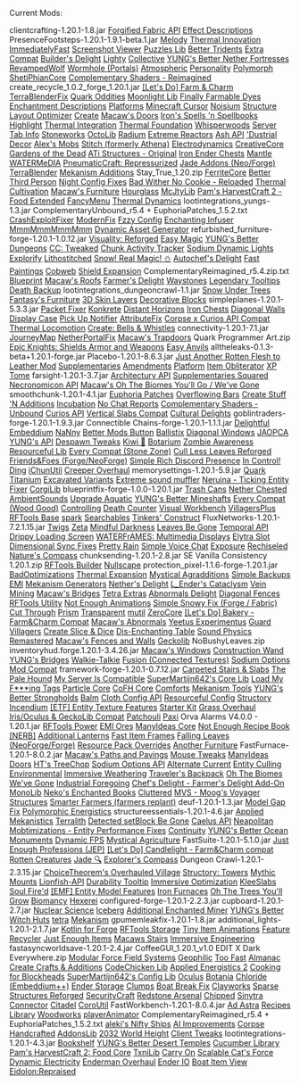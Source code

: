 Current Mods:

clientcrafting-1.20.1-1.8.jar
[Forgified Fabric API](https://modrinth.com/mod/forgified-fabric-api)
[Effect Descriptions](https://modrinth.com/mod/effect-descriptions)
PresenceFootsteps-1.20.1-1.9.1-beta.1.jar
[Melody](https://modrinth.com/mod/melody)
[Thermal Innovation](https://modrinth.com/mod/thermal-innovation)
[ImmediatelyFast](https://modrinth.com/mod/immediatelyfast)
[Screenshot Viewer](https://modrinth.com/mod/screenshot-viewer)
[Puzzles Lib](https://modrinth.com/mod/puzzles-lib)
[Better Tridents](https://modrinth.com/mod/better-tridents)
[Extra Compat](https://modrinth.com/mod/extracompat)
[Builder's Delight](https://modrinth.com/mod/builders-delight)
[Lighty](https://modrinth.com/mod/lighty)
[Collective](https://modrinth.com/mod/collective)
[YUNG's Better Nether Fortresses](https://modrinth.com/mod/yungs-better-nether-fortresses)
[RevampedWolf](https://modrinth.com/mod/revampedwolf)
[Wormhole (Portals)](https://modrinth.com/mod/wormhole)
[Atmospheric](https://modrinth.com/mod/atmospheric)
[Personality](https://modrinth.com/mod/personality!)
[Polymorph](https://modrinth.com/mod/polymorph)
[ShetiPhianCore](https://modrinth.com/mod/shetiphiancore)
[Complementary Shaders - Reimagined](https://modrinth.com/shader/complementary-reimagined)
create_recycle_1.0.2_forge_1.20.1.jar
[[Let's Do] Farm & Charm](https://modrinth.com/mod/lets-do-farm-charm)
[TerraBlenderFix](https://modrinth.com/mod/terrablenderfix)
[Quark Oddities](https://modrinth.com/mod/quark-oddities)
[Moonlight Lib](https://modrinth.com/mod/moonlight)
[Finally Farmable Dyes](https://modrinth.com/mod/finally-farmable-dyes)
[Enchantment Descriptions](https://modrinth.com/mod/enchantment-descriptions)
[Platforms](https://modrinth.com/mod/platforms)
[Minecraft Cursor](https://modrinth.com/mod/minecraft-cursor)
[Noisium](https://modrinth.com/mod/noisium)
[Structure Layout Optimizer](https://modrinth.com/mod/structure-layout-optimizer)
[Create](https://modrinth.com/mod/create)
[Macaw's Doors](https://modrinth.com/mod/macaws-doors)
[Iron's Spells 'n Spellbooks](https://modrinth.com/mod/irons-spells-n-spellbooks)
[Highlight](https://modrinth.com/mod/highlight)
[Thermal Integration](https://modrinth.com/mod/thermal-integration)
[Thermal Foundation](https://modrinth.com/mod/thermal-foundation)
[Whisperwoods](https://modrinth.com/mod/whisperwoods)
[ Server Tab Info](https://modrinth.com/mod/server-tab-info)
[Stoneworks](https://modrinth.com/mod/stoneworks)
[OctoLib](https://modrinth.com/mod/octo-lib)
[Radium](https://modrinth.com/mod/radium)
[Extreme Reactors](https://modrinth.com/mod/extreme-reactors)
[Ash API](https://modrinth.com/mod/ash-api)
['Dustrial Decor](https://modrinth.com/mod/dustrial-decor-forge)
[Alex's Mobs](https://modrinth.com/mod/alexs-mobs)
[Stitch (formerly Athena)](https://modrinth.com/mod/stitch)
[Electrodynamics](https://modrinth.com/mod/electrodynamics)
[CreativeCore](https://modrinth.com/mod/creativecore)
[Gardens of the Dead](https://modrinth.com/mod/gardens-of-the-dead)
[ATi Structures - Original](https://modrinth.com/mod/ati-structures-fabricforge)
[Iron Ender Chests](https://modrinth.com/mod/iron-ender-chests)
[Mantle](https://modrinth.com/mod/mantle)
[WATERMeDIA](https://modrinth.com/mod/watermedia)
[PneumaticCraft: Repressurized](https://modrinth.com/mod/pneumaticcraft-repressurized)
[Jade Addons (Neo/Forge)](https://modrinth.com/mod/jade-addons-forge)
[TerraBlender](https://modrinth.com/mod/terrablender)
[Mekanism Additions](https://modrinth.com/mod/mekanism-additions)
Stay_True_1.20.zip
[FerriteCore](https://modrinth.com/mod/ferrite-core)
[Better Third Person](https://modrinth.com/mod/better-third-person)
[Night Config Fixes](https://modrinth.com/mod/night-config-fixes)
[Bad Wither No Cookie - Reloaded](https://modrinth.com/mod/bad-wither-no-cookie)
[Thermal Cultivation](https://modrinth.com/mod/thermal-cultivation)
[Macaw's Furniture](https://modrinth.com/mod/macaws-furniture)
[Hourglass](https://modrinth.com/mod/hourglass)
[McJtyLib](https://modrinth.com/mod/mcjtylib)
[Pam's HarvestCraft 2 - Food Extended](https://modrinth.com/mod/pams-harvestcraft-2-food-extended)
[FancyMenu](https://modrinth.com/mod/fancymenu)
[Thermal Dynamics](https://modrinth.com/mod/thermal-dynamics)
lootintegrations_yungs-1.3.jar
ComplementaryUnbound_r5.4 + EuphoriaPatches_1.5.2.txt
[CrashExploitFixer](https://modrinth.com/mod/crashexploitfixer)
[ModernFix](https://modrinth.com/mod/modernfix)
[Fzzy Config](https://modrinth.com/mod/fzzy-config)
[Enchanting Infuser](https://modrinth.com/mod/enchanting-infuser)
[MmmMmmMmmMmm](https://modrinth.com/mod/mmmmmmmmmmmm)
[Dynamic Asset Generator](https://modrinth.com/mod/dynamic_asset_generator)
refurbished_furniture-forge-1.20.1-1.0.12.jar
[Visuality: Reforged](https://modrinth.com/mod/visuality-forge)
[Easy Magic](https://modrinth.com/mod/easy-magic)
[YUNG's Better Dungeons](https://modrinth.com/mod/yungs-better-dungeons)
[CC: Tweaked](https://modrinth.com/mod/cc-tweaked)
[Chunk Activity Tracker](https://modrinth.com/mod/chunk-activity-tracker)
[Sodium Dynamic Lights](https://modrinth.com/mod/sodium-dynamic-lights)
[Explorify](https://modrinth.com/mod/explorify)
[Lithostitched](https://modrinth.com/mod/lithostitched)
[Snow! Real Magic! ⛄](https://modrinth.com/mod/snow-real-magic)
[Autochef's Delight](https://modrinth.com/mod/autochefs-delight)
[Fast Paintings](https://modrinth.com/mod/fast-paintings)
[Cobweb](https://modrinth.com/mod/cobweb)
[Shield Expansion](https://modrinth.com/mod/shield-expansion)
ComplementaryReimagined_r5.4.zip.txt
[Blueprint](https://modrinth.com/mod/blueprint)
[Macaw's Roofs](https://modrinth.com/mod/macaws-roofs)
[Farmer's Delight](https://modrinth.com/mod/farmers-delight)
[Waystones](https://modrinth.com/mod/waystones)
[Legendary Tooltips](https://modrinth.com/mod/legendary-tooltips)
[Death Backup](https://modrinth.com/mod/death-backup)
lootintegrations_dungeoncrawl-1.1.jar
[Snow Under Trees](https://modrinth.com/mod/snow-under-trees)
[Fantasy's Furniture](https://modrinth.com/mod/fantasy-furniture)
[3D Skin Layers](https://modrinth.com/mod/3dskinlayers)
[Decorative Blocks](https://modrinth.com/mod/decorative-blocks)
simpleplanes-1.20.1-5.3.3.jar
[Packet Fixer](https://modrinth.com/mod/packet-fixer)
[Konkrete](https://modrinth.com/mod/konkrete)
[Distant Horizons](https://modrinth.com/mod/distanthorizons)
[Iron Chests](https://modrinth.com/mod/iron-chests)
[Diagonal Walls](https://modrinth.com/mod/diagonal-walls)
[Display Case](https://modrinth.com/mod/displaycase)
[Pick Up Notifier](https://modrinth.com/mod/pick-up-notifier)
[AttributeFix](https://modrinth.com/mod/attributefix)
[Corpse x Curios API Compat](https://modrinth.com/mod/corpse-x-curios-api-compat)
[Thermal Locomotion](https://modrinth.com/mod/thermal-locomotion)
[Create: Bells & Whistles](https://modrinth.com/mod/bellsandwhistles)
connectivity-1.20.1-7.1.jar
[JourneyMap](https://modrinth.com/mod/journeymap)
[NetherPortalFix](https://modrinth.com/mod/netherportalfix)
[Macaw's Trapdoors](https://modrinth.com/mod/macaws-trapdoors)
Quark Programmer Art.zip
[Epic Knights: Shields Armor and Weapons](https://modrinth.com/mod/epic-knights-shields-armor-and-weapons)
[Easy Anvils](https://modrinth.com/mod/easy-anvils)
alltheleaks-0.1.3-beta+1.20.1-forge.jar
Placebo-1.20.1-8.6.3.jar
[Just Another Rotten Flesh to Leather Mod](https://modrinth.com/mod/jrftl)
[Supplementaries](https://modrinth.com/mod/supplementaries)
[Amendments](https://modrinth.com/mod/amendments)
[Platform](https://modrinth.com/mod/platform)
[Item Obliterator](https://modrinth.com/mod/item-obliterator)
[XP Tome](https://modrinth.com/mod/xp-tome)
farsight-1.20.1-3.7.jar
[Architectury API](https://modrinth.com/mod/architectury-api)
[Supplementaries Squared](https://modrinth.com/mod/supplementaries-squared)
[Necronomicon API](https://modrinth.com/mod/necronomicon)
[Macaw's Oh The Biomes You'll Go / We've Gone](https://modrinth.com/mod/macaws-byg-bwg)
smoothchunk-1.20.1-4.1.jar
[Euphoria Patches](https://modrinth.com/mod/euphoria-patches)
[Overflowing Bars](https://modrinth.com/mod/overflowing-bars)
[Create Stuff 'N Additions](https://modrinth.com/mod/create-stuff-additions)
[Incubation](https://modrinth.com/mod/incubation)
[No Chat Reports](https://modrinth.com/mod/no-chat-reports)
[Complementary Shaders - Unbound](https://modrinth.com/shader/complementary-unbound)
[Curios API](https://modrinth.com/mod/curios)
[Vertical Slabs Compat](https://modrinth.com/mod/vertical-slabs-compat)
[Cultural Delights](https://modrinth.com/mod/cultural-delights)
goblintraders-forge-1.20.1-1.9.3.jar
Connectible Chains-forge-1.20.1-1.1.1.jar
[Delightful](https://modrinth.com/mod/delightful)
[Embeddium](https://modrinth.com/mod/embeddium)
[NaNny](https://modrinth.com/mod/nanny)
[Better Mods Button](https://modrinth.com/mod/better-mods-button)
[Ballistix](https://modrinth.com/mod/ballistix)
[Diagonal Windows](https://modrinth.com/mod/diagonal-windows)
[JAOPCA](https://modrinth.com/mod/jaopca)
[YUNG's API](https://modrinth.com/mod/yungs-api)
[Despawn Tweaks](https://modrinth.com/mod/despawn-tweaks)
[Kiwi 🥝](https://modrinth.com/mod/kiwi)
[Botarium](https://modrinth.com/mod/botarium)
[Zombie Awareness](https://modrinth.com/mod/zombie-awareness)
[Resourceful Lib](https://modrinth.com/mod/resourceful-lib)
[Every Compat (Stone Zone)](https://modrinth.com/mod/stone-zone)
[Cull Less Leaves Reforged](https://modrinth.com/mod/cull-less-leaves-reforged)
[Friends&Foes (Forge/NeoForge)](https://modrinth.com/mod/friends-and-foes-forge)
[Simple Rich Discord Presence](https://modrinth.com/mod/srdp)
[In Control!](https://modrinth.com/mod/in-control)
[Ding](https://modrinth.com/mod/ding)
[iChunUtil](https://modrinth.com/mod/ichunutil)
[Creeper Overhaul](https://modrinth.com/mod/creeper-overhaul)
memorysettings-1.20.1-5.9.jar
[Quark](https://modrinth.com/mod/quark)
[Titanium](https://modrinth.com/mod/titanium)
[Excavated Variants](https://modrinth.com/mod/excavated_variants)
[Extreme sound muffler](https://modrinth.com/mod/extreme_sound_muffler)
[Neruina - Ticking Entity Fixer](https://modrinth.com/mod/neruina)
[CorgiLib](https://modrinth.com/mod/corgilib)
blueprintfix-forge-1.0.0-1.20.1.jar
[Trash Cans](https://modrinth.com/mod/trash-cans)
[Nether Chested](https://modrinth.com/mod/new-nether-chest)
[AmbientSounds](https://modrinth.com/mod/ambientsounds)
[Upgrade Aquatic](https://modrinth.com/mod/upgrade-aquatic)
[YUNG's Better Mineshafts](https://modrinth.com/mod/yungs-better-mineshafts)
[Every Compat (Wood Good)](https://modrinth.com/mod/every-compat)
[Controlling](https://modrinth.com/mod/controlling)
[Death Counter](https://modrinth.com/mod/death-counter-ichun)
[Visual Workbench](https://modrinth.com/mod/visual-workbench)
[VillagersPlus](https://modrinth.com/mod/villagersplus)
[RFTools Base](https://modrinth.com/mod/rftools-base)
[spark](https://modrinth.com/mod/spark)
[Searchables](https://modrinth.com/mod/searchables)
[Tinkers' Construct](https://modrinth.com/mod/tinkers-construct)
FluxNetworks-1.20.1-7.2.1.15.jar
[Twigs](https://modrinth.com/mod/twigs)
[Zeta](https://modrinth.com/mod/zeta)
[Mindful Darkness](https://modrinth.com/mod/mindful-darkness)
[Leaves Be Gone](https://modrinth.com/mod/leaves-be-gone)
[Temporal API](https://modrinth.com/mod/temporal-api)
[Drippy Loading Screen](https://modrinth.com/mod/drippy-loading-screen)
[WATERFrAMES: Multimedia Displays](https://modrinth.com/mod/waterframes)
[Elytra Slot](https://modrinth.com/mod/elytra-slot)
[Dimensional Sync Fixes](https://modrinth.com/mod/dimensional-sync-fixes)
[Pretty Rain](https://modrinth.com/mod/pretty-rain)
[Simple Voice Chat](https://modrinth.com/mod/simple-voice-chat)
[Exposure](https://modrinth.com/mod/exposure)
[Rechiseled](https://modrinth.com/mod/rechiseled)
[Nature's Compass](https://modrinth.com/mod/natures-compass)
chunksending-1.20.1-2.8.jar
SE Vanilla Consistency 1.20.1.zip
[RFTools Builder](https://modrinth.com/mod/rftools-builder)
[Nullscape](https://modrinth.com/mod/nullscape)
protection_pixel-1.1.6-forge-1.20.1.jar
[BadOptimizations](https://modrinth.com/mod/badoptimizations)
[Thermal Expansion](https://modrinth.com/mod/thermal-expansion)
[Mystical Agradditions](https://modrinth.com/mod/mystical-agradditions)
[Simple Backups](https://modrinth.com/mod/simple-backups)
[EMI](https://modrinth.com/mod/emi)
[Mekanism Generators](https://modrinth.com/mod/mekanism-generators)
[Nether's Delight](https://modrinth.com/mod/nethers-delight)
[L_Ender's Cataclysm](https://modrinth.com/mod/l_enders-cataclysm)
[Vein Mining](https://modrinth.com/mod/vein-mining)
[Macaw's Bridges](https://modrinth.com/mod/macaws-bridges)
[Tetra Extras](https://modrinth.com/mod/tetra-extras)
[Abnormals Delight](https://modrinth.com/mod/abnormals-delight)
[Diagonal Fences](https://modrinth.com/mod/diagonal-fences)
[RFTools Utility](https://modrinth.com/mod/rftools-utility)
[Not Enough Animations](https://modrinth.com/mod/not-enough-animations)
[Simple Snowy Fix (Forge / Fabric)](https://modrinth.com/mod/simple-snowy-fix-(forge-fabric))
[Cut Through](https://modrinth.com/mod/cut-through)
[Prism](https://modrinth.com/mod/prism-lib)
[Transparent](https://modrinth.com/mod/transparent)
[mutil](https://modrinth.com/mod/mutil)
[ZeroCore](https://modrinth.com/mod/zerocore)
[[Let's Do] Bakery - Farm&Charm Compat](https://modrinth.com/mod/lets-do-bakery-farmcharm-compat)
[Macaw's Abnormals](https://modrinth.com/mod/macaws-abnormals)
[Yeetus Experimentus](https://modrinth.com/mod/yeetus-experimentus)
[Guard Villagers](https://modrinth.com/mod/guard-villagers)
[Create Slice & Dice](https://modrinth.com/mod/slice-and-dice)
[Dis-Enchanting Table](https://modrinth.com/mod/dis-enchanting-table)
[Sound Physics Remastered](https://modrinth.com/mod/sound-physics-remastered)
[Macaw's Fences and Walls](https://modrinth.com/mod/macaws-fences-and-walls)
[Geckolib](https://modrinth.com/mod/geckolib)
NoBushyLeaves.zip
inventoryhud.forge.1.20.1-3.4.26.jar
[Macaw's Windows](https://modrinth.com/mod/macaws-windows)
[Construction Wand](https://modrinth.com/mod/construction-wand)
[YUNG's Bridges](https://modrinth.com/mod/yungs-bridges)
[Walkie-Talkie](https://modrinth.com/mod/walkie-talkie)
[Fusion (Connected Textures)](https://modrinth.com/mod/fusion-connected-textures)
[Sodium Options Mod Compat](https://modrinth.com/mod/sodium-options-mod-compat)
framework-forge-1.20.1-0.7.12.jar
[Carpeted Stairs & Slabs](https://modrinth.com/mod/carpeted-stairs)
[The Pale Hound](https://modrinth.com/mod/pale-hound)
[My Server Is Compatible](https://modrinth.com/mod/my-server-is-compatible)
[SuperMartijn642's Core Lib](https://modrinth.com/mod/supermartijn642s-core-lib)
[Load My F***ing Tags](https://modrinth.com/mod/lmft)
[Particle Core](https://modrinth.com/mod/particle-core)
[CoFH Core](https://modrinth.com/mod/cofh-core)
[Comforts](https://modrinth.com/mod/comforts)
[Mekanism Tools](https://modrinth.com/mod/mekanism-tools)
[YUNG's Better Strongholds](https://modrinth.com/mod/yungs-better-strongholds)
[Balm](https://modrinth.com/mod/balm)
[Cloth Config API](https://modrinth.com/mod/cloth-config)
[Resourceful Config](https://modrinth.com/mod/resourceful-config)
[Structory](https://modrinth.com/mod/structory)
[Incendium](https://modrinth.com/mod/incendium)
[[ETF] Entity Texture Features](https://modrinth.com/mod/entitytexturefeatures)
[Starter Kit](https://modrinth.com/mod/starter-kit)
[Grass Overhaul](https://modrinth.com/mod/grass-overhaul)
[Iris/Oculus & GeckoLib Compat](https://modrinth.com/mod/geckoanimfix)
[Patchouli](https://modrinth.com/mod/patchouli)
[Paxi](https://modrinth.com/mod/paxi)
Orva Alarms V4.0.0 - 1.20.1.jar
[RFTools Power](https://modrinth.com/mod/rftools-power)
[EMI Ores](https://modrinth.com/mod/emi-ores)
[ManyIdeas Core](https://modrinth.com/mod/manyideas-core)
[Not Enough Recipe Book [NERB]](https://modrinth.com/mod/notenoughrecipebook)
[Additional Lanterns](https://modrinth.com/mod/additional-lanterns)
[Fast Item Frames](https://modrinth.com/mod/fast-item-frames)
[Falling Leaves (NeoForge/Forge)](https://modrinth.com/mod/fallingleavesforge)
[Resource Pack Overrides](https://modrinth.com/mod/resource-pack-overrides)
[Another Furniture](https://modrinth.com/mod/another-furniture)
FastFurnace-1.20.1-8.0.2.jar
[Macaw's Paths and Pavings](https://modrinth.com/mod/macaws-paths-and-pavings)
[Mouse Tweaks](https://modrinth.com/mod/mouse-tweaks)
[ManyIdeas Doors](https://modrinth.com/mod/manyideas-doors)
[HT's TreeChop](https://modrinth.com/mod/treechop)
[Sodium Options API](https://modrinth.com/mod/sodium-options-api)
[Alternate Current](https://modrinth.com/mod/alternate-current)
[Entity Culling](https://modrinth.com/mod/entityculling)
[Environmental](https://modrinth.com/mod/environmental)
[Immersive Weathering](https://modrinth.com/mod/immersive-weathering)
[Traveler's Backpack](https://modrinth.com/mod/travelersbackpack)
[Oh The Biomes We've Gone](https://modrinth.com/mod/oh-the-biomes-weve-gone)
[Industrial Foregoing](https://modrinth.com/mod/industrial-foregoing)
[Chef's Delight - Farmer's Delight Add-On](https://modrinth.com/mod/chefs-delight)
[MonoLib](https://modrinth.com/mod/monolib)
[Neko's Enchanted Books](https://modrinth.com/mod/nekos-enchanted-books)
[Cluttered](https://modrinth.com/mod/cluttered)
[MVS - Moog's Voyager Structures](https://modrinth.com/mod/moogs-voyager-structures)
[Smarter Farmers (farmers replant)](https://modrinth.com/mod/smarter-farmers-farmers-replant)
deuf-1.20.1-1.3.jar
[Model Gap Fix](https://modrinth.com/mod/modelfix)
[Polymorphic Energistics](https://modrinth.com/mod/polymorphic-energistics)
structureessentials-1.20.1-4.6.jar
[Applied Mekanistics](https://modrinth.com/mod/applied-mekanistics)
[Terralith](https://modrinth.com/mod/terralith)
[Detected setBlock Be Gone](https://modrinth.com/mod/dsbg)
[Caelus API](https://modrinth.com/mod/caelus)
[Neapolitan](https://modrinth.com/mod/neapolitan)
[Mobtimizations - Entity Performance Fixes](https://modrinth.com/mod/mobtimizations)
[Continuity](https://modrinth.com/mod/continuity)
[YUNG's Better Ocean Monuments](https://modrinth.com/mod/yungs-better-ocean-monuments)
[Dynamic FPS](https://modrinth.com/mod/dynamic-fps)
[Mystical Agriculture](https://modrinth.com/mod/mystical-agriculture)
FastSuite-1.20.1-5.1.0.jar
[Just Enough Professions (JEP)](https://modrinth.com/mod/just-enough-professions-jep)
[[Let's Do] Candlelight - Farm&Charm compat](https://modrinth.com/mod/lets-do-candlelight-farmcharm-compat)
[Rotten Creatures](https://modrinth.com/mod/rottencreatures)
[Jade 🔍](https://modrinth.com/mod/jade)
[Explorer's Compass](https://modrinth.com/mod/explorers-compass)
Dungeon Crawl-1.20.1-2.3.15.jar
[ChoiceTheorem's Overhauled Village](https://modrinth.com/mod/ct-overhaul-village)
[Structory: Towers](https://modrinth.com/mod/structory-towers)
[Mythic Mounts](https://modrinth.com/mod/mythic-mounts)
[Lionfish-API](https://modrinth.com/mod/lionfish-api)
[Durability Tooltip](https://modrinth.com/mod/durability-tooltip)
[Immersive Optimization](https://modrinth.com/mod/immersive-optimization)
[KleeSlabs](https://modrinth.com/mod/kleeslabs)
[Soul Fire'd](https://modrinth.com/mod/soul-fire-d)
[[EMF] Entity Model Features](https://modrinth.com/mod/entity-model-features)
[Iron Furnaces](https://modrinth.com/mod/iron-furnaces)
[Oh The Trees You'll Grow](https://modrinth.com/mod/oh-the-trees-youll-grow)
[Biomancy](https://modrinth.com/mod/biomancy)
[Hexerei](https://modrinth.com/mod/hexerei)
configured-forge-1.20.1-2.2.3.jar
cupboard-1.20.1-2.7.jar
[Nuclear Science](https://modrinth.com/mod/nuclear-science)
[Iceberg](https://modrinth.com/mod/iceberg)
[Additional Enchanted Miner](https://modrinth.com/mod/additional-enchanted-miner)
[YUNG's Better Witch Huts](https://modrinth.com/mod/yungs-better-witch-huts)
[tetra](https://modrinth.com/mod/tetra)
[Mekanism](https://modrinth.com/mod/mekanism)
gpumemleakfix-1.20.1-1.8.jar
additional_lights-1.20.1-2.1.7.jar
[Kotlin for Forge](https://modrinth.com/mod/kotlin-for-forge)
[RFTools Storage](https://modrinth.com/mod/rftools-storage)
[Tiny Item Animations](https://modrinth.com/mod/tiny-item-animations)
[Feature Recycler](https://modrinth.com/mod/feature-recycler)
[Just Enough Items](https://modrinth.com/mod/jei)
[Macaws Stairs](https://modrinth.com/mod/macaws-stairs)
[Immersive Engineering](https://modrinth.com/mod/immersiveengineering)
fastasyncworldsave-1.20.1-2.4.jar
CoffeeGUI_1.20.1_v1.0 EDIT X Dark Everywhere.zip
[Modular Force Field Systems](https://modrinth.com/mod/modular-force-field-systems)
[Geophilic](https://modrinth.com/mod/geophilic)
[Too Fast](https://modrinth.com/mod/too-fast)
[Almanac](https://modrinth.com/mod/almanac)
[Create Crafts & Additions](https://modrinth.com/mod/createaddition)
[CodeChicken Lib](https://modrinth.com/mod/codechicken-lib)
[Applied Energistics 2](https://modrinth.com/mod/ae2)
[Cooking for Blockheads](https://modrinth.com/mod/cooking-for-blockheads)
[SuperMartijn642's Config Lib](https://modrinth.com/mod/supermartijn642s-config-lib)
[Oculus](https://modrinth.com/mod/oculus)
[Botania](https://modrinth.com/mod/botania)
[Chloride (Embeddium++)](https://modrinth.com/mod/chloride)
[Ender Storage](https://modrinth.com/mod/ender-storage)
[Clumps](https://modrinth.com/mod/clumps)
[Boat Break Fix](https://modrinth.com/mod/boat-break-fix)
[Clayworks](https://modrinth.com/mod/clayworks)
[Sparse Structures Reforged](https://modrinth.com/mod/sparsestructuresreforged)
[SecurityCraft](https://modrinth.com/mod/security-craft)
[Redstone Arsenal](https://modrinth.com/mod/redstone-arsenal)
[Chipped](https://modrinth.com/mod/chipped)
[Sinytra Connector](https://modrinth.com/mod/connector)
[Citadel](https://modrinth.com/mod/citadel)
[CoroUtil](https://modrinth.com/mod/coroutil)
FastWorkbench-1.20.1-8.0.4.jar
[Ad Astra](https://modrinth.com/mod/ad-astra)
[Recipes Library](https://modrinth.com/mod/recipes-library)
[Woodworks](https://modrinth.com/mod/woodworks)
[playerAnimator](https://modrinth.com/mod/playeranimator)
ComplementaryReimagined_r5.4 + EuphoriaPatches_1.5.2.txt
[aleki's Nifty Ships](https://modrinth.com/mod/alekiships)
[AI Improvements](https://modrinth.com/mod/ai-improvements)
[Corpse](https://modrinth.com/mod/corpse)
[Handcrafted](https://modrinth.com/mod/handcrafted)
[AddonsLib](https://modrinth.com/mod/addonslib)
[2032 World Height](https://modrinth.com/mod/2032-world-height)
[Client Tweaks](https://modrinth.com/mod/client-tweaks)
lootintegrations-1.20.1-4.3.jar
[Bookshelf](https://modrinth.com/mod/bookshelf-lib)
[YUNG's Better Desert Temples](https://modrinth.com/mod/yungs-better-desert-temples)
[Cucumber Library](https://modrinth.com/mod/cucumber)
[Pam's HarvestCraft 2: Food Core](https://modrinth.com/mod/pams-harvestcraft-2-food-core)
[TxniLib](https://modrinth.com/mod/txnilib)
[Carry On](https://modrinth.com/mod/carry-on)
[Scalable Cat's Force](https://modrinth.com/mod/scalable-cats-force)
[Dynamic Electricity](https://modrinth.com/mod/dynamic-electricity)
[Enderman Overhaul](https://modrinth.com/mod/enderman-overhaul)
[Ender IO](https://modrinth.com/mod/enderio)
[Boat Item View](https://modrinth.com/mod/boat-item-view)
[Eidolon:Repraised](https://modrinth.com/mod/eidolonrepraised)
